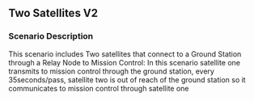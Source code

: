 ## Two Satellites V2
### Scenario Description
This scenario includes Two satellites that connect to a Ground Station through a Relay Node to Mission Control: In this scenario satellite one transmits to mission control through the ground station, every 35seconds/pass, satellite two is out of reach of the ground station so it communicates to mission control through satellite one
